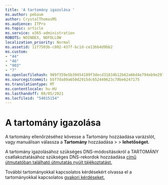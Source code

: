 ```yaml
---
title: 'A tartomány igazolása '
ms.author: pebaum
author: CrystalThomasMS
ms.audience: ITPro
ms.topic: article
ms.service: o365-administration
ROBOTS: NOINDEX, NOFOLLOW
localization_priority: Normal
ms.assetid: 11f7503b-c802-437f-bc1d-ce13bb4d9bb2
ms.custom:
- "44"
- "46"
- "903"
- "7"
ms.openlocfilehash: 989f359e5b39454189f3decd31834b12b62a66d4e794eb9e2977173effb80b60
ms.sourcegitcommit: b5f7da89a650d2915dc652449623c78be6247175
ms.translationtype: MT
ms.contentlocale: hu-HU
ms.lasthandoff: 08/05/2021
ms.locfileid: "54015154"
---
```

# <a name="how-to-verify-your-domain"></a>A tartomány igazolása

A tartomány ellenőrzéséhez [](https://admin.microsoft.com/Adminportal#/Domains/Wizard)kövesse a Tartomány hozzáadása varázslót, vagy manuálisan válassza a **Tartomány** hozzáadása  >    >  **lehetőséget.**

A tartomány igazolásához szükséges DNS-módosításokról a TARTOMÁNY csatlakoztatásához szükséges DNS-rekordok hozzáadása [című útmutatóban található útmutatás nyújt tájékoztatást.](/microsoft-365/admin/get-help-with-domains/create-dns-records-at-any-dns-hosting-provider)

További tartományokkal kapcsolatos kérdésekért olvassa el a tartományokkal kapcsolatos [gyakori kérdéseket.](/microsoft-365/admin/setup/domains-faq)

